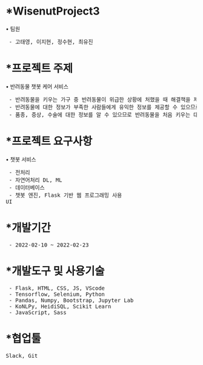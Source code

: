 # *WisenutProject3
• 팀원
<pre> - 고태영, 이지현, 정수현, 최유진</pre>

# *프로젝트 주제
• 반려동물 챗봇 케어 서비스
<pre>
 - 반려동물을 키우는 가구 중 반려동물이 위급한 상황에 처했을 때 해결책을 제시받고 싶거나 병원을 가기 전 증상에 대한 정보를 알고 싶은 대상에게 적합 
 - 반려동물에 대한 정보가 부족한 사람들에게 유익한 정보를 제공할 수 있으므로 이를 필요로 하는 대상에게 적합
 - 품종, 증상, 수술에 대한 정보를 알 수 있으므로 반려동물을 처음 키우는 대상에게 적합
</pre>

# *프로젝트 요구사항
• 챗봇 서비스
<pre>
 - 전처리
 - 자연어처리 DL, ML
 - 데이터베이스
 - 챗봇 엔진, Flask 기반 웹 프로그래밍 사용
UI</pre>
 
# *개발기간
<pre> - 2022-02-10 ~ 2022-02-23</pre>

# *개발도구 및 사용기술
<pre>
 - Flask, HTML, CSS, JS, VScode
 - Tensorflow, Selenium, Python
 - Pandas, Numpy, Bootstrap, Jupyter Lab
 - KoNLPy, HeidiSQL, Scikit Learn
 - JavaScript, Sass
</pre>

# *협업툴
<pre>Slack, Git</pre><br/>
